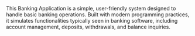 This Banking Application is a simple, user-friendly system designed to handle basic banking operations. Built with modern programming practices, it simulates functionalities typically seen in banking software, including account management, deposits, withdrawals, and balance inquiries.
